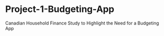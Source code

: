 # Project-1-Budgeting-App
Canadian Household Finance Study to Highlight the Need for a Budgeting App
